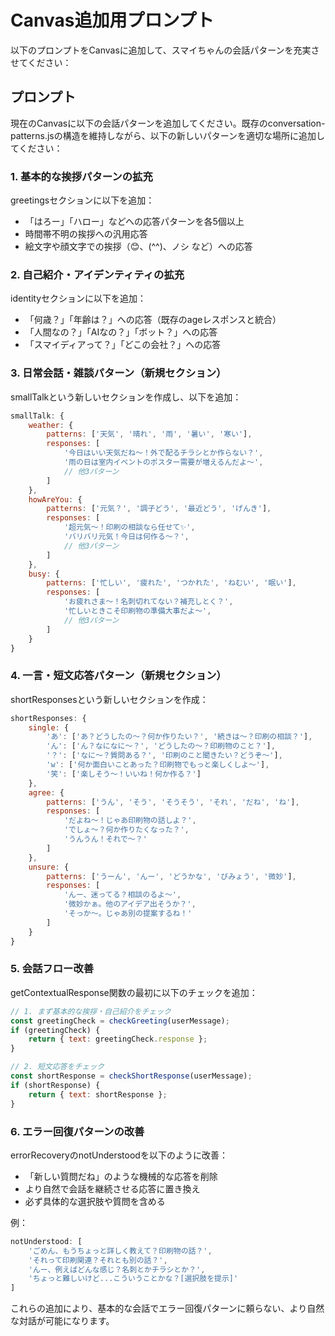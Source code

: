 # Canvas追加用プロンプト

以下のプロンプトをCanvasに追加して、スマイちゃんの会話パターンを充実させてください：

## プロンプト

現在のCanvasに以下の会話パターンを追加してください。既存のconversation-patterns.jsの構造を維持しながら、以下の新しいパターンを適切な場所に追加してください：

### 1. 基本的な挨拶パターンの拡充

greetingsセクションに以下を追加：
- 「はろー」「ハロー」などへの応答パターンを各5個以上
- 時間帯不明の挨拶への汎用応答
- 絵文字や顔文字での挨拶（😊、(^^)、ノシ など）への応答

### 2. 自己紹介・アイデンティティの拡充

identityセクションに以下を追加：
- 「何歳？」「年齢は？」への応答（既存のageレスポンスと統合）
- 「人間なの？」「AIなの？」「ボット？」への応答
- 「スマイディアって？」「どこの会社？」への応答

### 3. 日常会話・雑談パターン（新規セクション）

smallTalkという新しいセクションを作成し、以下を追加：
```javascript
smallTalk: {
    weather: {
        patterns: ['天気', '晴れ', '雨', '暑い', '寒い'],
        responses: [
            '今日はいい天気だね〜！外で配るチラシとか作らない？',
            '雨の日は室内イベントのポスター需要が増えるんだよ〜',
            // 他3パターン
        ]
    },
    howAreYou: {
        patterns: ['元気？', '調子どう', '最近どう', 'げんき'],
        responses: [
            '超元気〜！印刷の相談なら任せて✨',
            'バリバリ元気！今日は何作る〜？',
            // 他3パターン
        ]
    },
    busy: {
        patterns: ['忙しい', '疲れた', 'つかれた', 'ねむい', '眠い'],
        responses: [
            'お疲れさま〜！名刺切れてない？補充しとく？',
            '忙しいときこそ印刷物の準備大事だよ〜',
            // 他3パターン
        ]
    }
}
```

### 4. 一言・短文応答パターン（新規セクション）

shortResponsesという新しいセクションを作成：
```javascript
shortResponses: {
    single: {
        'あ': ['あ？どうしたの〜？何か作りたい？', '続きは〜？印刷の相談？'],
        'ん': ['ん？なになに〜？', 'どうしたの〜？印刷物のこと？'],
        '？': ['なに〜？質問ある？', '印刷のこと聞きたい？どうぞ〜'],
        'w': ['何か面白いことあった？印刷物でもっと楽しくしよ〜'],
        '笑': ['楽しそう〜！いいね！何か作る？']
    },
    agree: {
        patterns: ['うん', 'そう', 'そうそう', 'それ', 'だね', 'ね'],
        responses: [
            'だよね〜！じゃあ印刷物の話しよ？',
            'でしょ〜？何か作りたくなった？',
            'うんうん！それで〜？'
        ]
    },
    unsure: {
        patterns: ['うーん', 'んー', 'どうかな', 'びみょう', '微妙'],
        responses: [
            'んー、迷ってる？相談のるよ〜',
            '微妙かぁ。他のアイデア出そうか？',
            'そっか〜。じゃあ別の提案するね！'
        ]
    }
}
```

### 5. 会話フロー改善

getContextualResponse関数の最初に以下のチェックを追加：
```javascript
// 1. まず基本的な挨拶・自己紹介をチェック
const greetingCheck = checkGreeting(userMessage);
if (greetingCheck) {
    return { text: greetingCheck.response };
}

// 2. 短文応答をチェック
const shortResponse = checkShortResponse(userMessage);
if (shortResponse) {
    return { text: shortResponse };
}
```

### 6. エラー回復パターンの改善

errorRecoveryのnotUnderstoodを以下のように改善：
- 「新しい質問だね」のような機械的な応答を削除
- より自然で会話を継続させる応答に置き換え
- 必ず具体的な選択肢や質問を含める

例：
```javascript
notUnderstood: [
    'ごめん、もうちょっと詳しく教えて？印刷物の話？',
    'それって印刷関連？それとも別の話？',
    'んー、例えばどんな感じ？名刺とかチラシとか？',
    'ちょっと難しいけど...こういうことかな？[選択肢を提示]'
]
```

これらの追加により、基本的な会話でエラー回復パターンに頼らない、より自然な対話が可能になります。